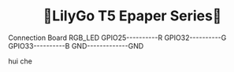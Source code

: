 
<h1 align = "center">🌟LilyGo T5 Epaper Series🌟</h1>

Connection
Board           RGB_LED
GPIO25----------R
GPIO32----------G
GPIO33----------B
GND-------------GND


hui
che
